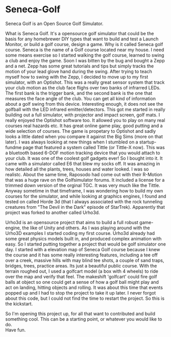 # Seneca-Golf
Seneca Golf is an Open Source Golf Simulator.

What is Seneca Golf.  It's a opensource golf simulator that could be the basis for any homebrewer DIY types that want to build and test a Launch Monitor, 
or build a golf course, design a game.  Why is it called Seneca golf course.  Seneca is the name of a Golf course located near my house.  I need some means
exercise so I started walking the golf course, learned to swing a club and enjoy the game.  Soon I was bitten by the bug and bought a Zepp and a net. Zepp has some 
great tutorials and tips but simply tracks the motion of your lead glove hand during the swing.  After trying to teach myself how to swing with the Zepp, I decided
to move up to my first simulator, with an Optishot.  This was a really great sensor system that track your club motion as the club face flighs over two banks of
infrarred LEDs.  The first bank is the trigger bank, and the second bank is the one that measures the face angle of the club.  You can get all kind of information 
about a golf swing from this device.  Interesting enough, it does not see the golfball with the LED infrared emitter/detectors.  This got me started in really
building out a full simulator, with projector and impact screen, golf mats.  I really enjoyed the Optishot software too.  It allowed you to play on many real courses
real hazards etc.  It has great online game play, good putting and a wide selection of courses.  The game is propetary to Optishot and sadly looks a little dated
when you compare it against the Big Sims (more on that later).   I was always looking at new things when I stumbled on a startup-fundme page that featured a system 
called Tittle (or Tittle-X now).  This was a bluetooth based 6-DOF motion tracking device that you would attach to your club.  It was one of the coolest golf gadgets
ever!  So I bought into it.  It came with a simulator called E6 that blew my socks off.  It was amazing in how detailed all the plants, trees, houses and water looked.
I was so realistc.  About the same time, Raposodo had come out with their R-Motion that was a huge rave on the Golfsimulator forums.  It included a license for a
trimmed down version of the orginal TGC.  It was very much like the Tittle.  Anyway sometime in that timeframe, I was wondering how to build my own courses for the 
simulator, and while looking at graphics engines, I found and tested on called Horde 3d (that I always associated with the rock tunneling creatures from "The Devil
in the Dark" episode of StarTrek).  Apparently that project was forked to another called Urho3d.  

Urho3d is an opensource project that aims to build a full robust game-engine, the like of Unity and others.  As I was playing around with the Urho3D examples I started 
coding my first course.  Urho3d already had some great physics models built in, and produced complex animation with easy.  So I started putting together a project
that would be golf simulator one day.  I started with a elevation map of Seneca Golf course because I knew the course and it has some really interesting features, 
including a tee off over a creek, massive hills with may blind tee shots, a couple of sand traps, bridges, trees, practice areas.  Its just a beautiful public course.
With the terrain roughed out, I used a golfcart model (a box with 4 wheels) to ride over the map and verify that feel.  The makeshift 'golfcart' could fire golf balls
at object so one could get a sense of how a golf ball might play and act on landing, hitting objects and rolling.   It was about this time that events popped up and 
I had to stop the project to take it up later.  I never forgot about this code, but I could not find the time to restart the project.  So this is the kickstart.

So I'm opening this project up, for all that want to contributed and build something cool.  This can be a starting point, or whatever you would like to do.  
Have fun.
